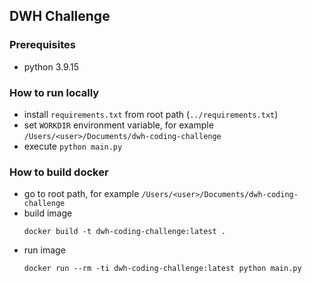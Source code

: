 ## DWH Challenge

### Prerequisites
* python 3.9.15

### How to run locally
* install `requirements.txt` from root path (`../requirements.txt`)
* set `WORKDIR` environment variable, for example `/Users/<user>/Documents/dwh-coding-challenge`
* execute `python main.py`

### How to build docker
* go to root path, for example `/Users/<user>/Documents/dwh-coding-challenge`
* build image
    ```
    docker build -t dwh-coding-challenge:latest .
    ```
* run image
    ```
    docker run --rm -ti dwh-coding-challenge:latest python main.py
    ```